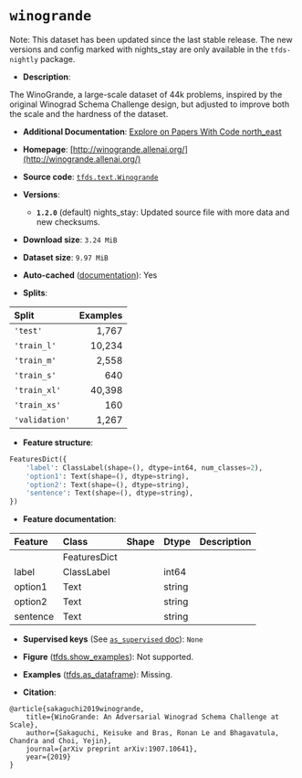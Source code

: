 <div itemscope itemtype="http://schema.org/Dataset">
  <div itemscope itemprop="includedInDataCatalog" itemtype="http://schema.org/DataCatalog">
    <meta itemprop="name" content="TensorFlow Datasets" />
  </div>
  <meta itemprop="name" content="winogrande" />
  <meta itemprop="description" content="The  WinoGrande, a large-scale dataset of 44k problems, inspired by the original&#10; Winograd Schema Challenge design, but adjusted to improve both the scale and&#10; the hardness of the dataset.&#10;&#10;To use this dataset:&#10;&#10;```python&#10;import tensorflow_datasets as tfds&#10;&#10;ds = tfds.load(&#x27;winogrande&#x27;, split=&#x27;train&#x27;)&#10;for ex in ds.take(4):&#10;  print(ex)&#10;```&#10;&#10;See [the guide](https://www.tensorflow.org/datasets/overview) for more&#10;informations on [tensorflow_datasets](https://www.tensorflow.org/datasets).&#10;&#10;" />
  <meta itemprop="url" content="https://www.tensorflow.org/datasets/catalog/winogrande" />
  <meta itemprop="sameAs" content="http://winogrande.allenai.org/" />
  <meta itemprop="citation" content="@article{sakaguchi2019winogrande,&#10;    title={WinoGrande: An Adversarial Winograd Schema Challenge at Scale},&#10;    author={Sakaguchi, Keisuke and Bras, Ronan Le and Bhagavatula, Chandra and Choi, Yejin},&#10;    journal={arXiv preprint arXiv:1907.10641},&#10;    year={2019}&#10;}" />
</div>

# `winogrande`


Note: This dataset has been updated since the last stable release. The new
versions and config marked with
<span class="material-icons" title="Available only in the tfds-nightly package">nights_stay</span>
are only available in the `tfds-nightly` package.

*   **Description**:

The WinoGrande, a large-scale dataset of 44k problems, inspired by the original
Winograd Schema Challenge design, but adjusted to improve both the scale and the
hardness of the dataset.

*   **Additional Documentation**:
    <a class="button button-with-icon" href="https://paperswithcode.com/dataset/winogrande">
    Explore on Papers With Code
    <span class="material-icons icon-after" aria-hidden="true"> north_east
    </span> </a>

*   **Homepage**:
    [http://winogrande.allenai.org/](http://winogrande.allenai.org/)

*   **Source code**:
    [`tfds.text.Winogrande`](https://github.com/tensorflow/datasets/tree/master/tensorflow_datasets/text/winogrande.py)

*   **Versions**:

    *   **`1.2.0`** (default)
        <span class="material-icons" title="Available only in the tfds-nightly package">nights_stay</span>:
        Updated source file with more data and new checksums.

*   **Download size**: `3.24 MiB`

*   **Dataset size**: `9.97 MiB`

*   **Auto-cached**
    ([documentation](https://www.tensorflow.org/datasets/performances#auto-caching)):
    Yes

*   **Splits**:

Split          | Examples
:------------- | -------:
`'test'`       | 1,767
`'train_l'`    | 10,234
`'train_m'`    | 2,558
`'train_s'`    | 640
`'train_xl'`   | 40,398
`'train_xs'`   | 160
`'validation'` | 1,267

*   **Feature structure**:

```python
FeaturesDict({
    'label': ClassLabel(shape=(), dtype=int64, num_classes=2),
    'option1': Text(shape=(), dtype=string),
    'option2': Text(shape=(), dtype=string),
    'sentence': Text(shape=(), dtype=string),
})
```

*   **Feature documentation**:

Feature  | Class        | Shape | Dtype  | Description
:------- | :----------- | :---- | :----- | :----------
         | FeaturesDict |       |        |
label    | ClassLabel   |       | int64  |
option1  | Text         |       | string |
option2  | Text         |       | string |
sentence | Text         |       | string |

*   **Supervised keys** (See
    [`as_supervised` doc](https://www.tensorflow.org/datasets/api_docs/python/tfds/load#args)):
    `None`

*   **Figure**
    ([tfds.show_examples](https://www.tensorflow.org/datasets/api_docs/python/tfds/visualization/show_examples)):
    Not supported.

*   **Examples**
    ([tfds.as_dataframe](https://www.tensorflow.org/datasets/api_docs/python/tfds/as_dataframe)):
    Missing.

*   **Citation**:

```
@article{sakaguchi2019winogrande,
    title={WinoGrande: An Adversarial Winograd Schema Challenge at Scale},
    author={Sakaguchi, Keisuke and Bras, Ronan Le and Bhagavatula, Chandra and Choi, Yejin},
    journal={arXiv preprint arXiv:1907.10641},
    year={2019}
}
```

